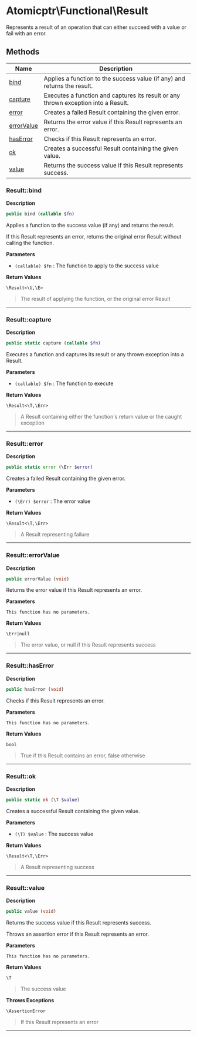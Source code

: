 # Atomicptr\Functional\Result  

Represents a result of an operation that can either succeed with a value or fail with an error.





## Methods

| Name | Description |
|------|-------------|
|[bind](#resultbind)|Applies a function to the success value (if any) and returns the result.|
|[capture](#resultcapture)|Executes a function and captures its result or any thrown exception into a Result.|
|[error](#resulterror)|Creates a failed Result containing the given error.|
|[errorValue](#resulterrorvalue)|Returns the error value if this Result represents an error.|
|[hasError](#resulthaserror)|Checks if this Result represents an error.|
|[ok](#resultok)|Creates a successful Result containing the given value.|
|[value](#resultvalue)|Returns the success value if this Result represents success.|




### Result::bind  

**Description**

```php
public bind (callable $fn)
```

Applies a function to the success value (if any) and returns the result. 

If this Result represents an error, returns the original error Result without calling the function. 

**Parameters**

* `(callable) $fn`
: The function to apply to the success value  

**Return Values**

`\Result<\U,\E>`

> The result of applying the function, or the original error Result


<hr />


### Result::capture  

**Description**

```php
public static capture (callable $fn)
```

Executes a function and captures its result or any thrown exception into a Result. 

 

**Parameters**

* `(callable) $fn`
: The function to execute  

**Return Values**

`\Result<\T,\Err>`

> A Result containing either the function's return value or the caught exception


<hr />


### Result::error  

**Description**

```php
public static error (\Err $error)
```

Creates a failed Result containing the given error. 

 

**Parameters**

* `(\Err) $error`
: The error value  

**Return Values**

`\Result<\T,\Err>`

> A Result representing failure


<hr />


### Result::errorValue  

**Description**

```php
public errorValue (void)
```

Returns the error value if this Result represents an error. 

 

**Parameters**

`This function has no parameters.`

**Return Values**

`\Err|null`

> The error value, or null if this Result represents success


<hr />


### Result::hasError  

**Description**

```php
public hasError (void)
```

Checks if this Result represents an error. 

 

**Parameters**

`This function has no parameters.`

**Return Values**

`bool`

> True if this Result contains an error, false otherwise


<hr />


### Result::ok  

**Description**

```php
public static ok (\T $value)
```

Creates a successful Result containing the given value. 

 

**Parameters**

* `(\T) $value`
: The success value  

**Return Values**

`\Result<\T,\Err>`

> A Result representing success


<hr />


### Result::value  

**Description**

```php
public value (void)
```

Returns the success value if this Result represents success. 

Throws an assertion error if this Result represents an error. 

**Parameters**

`This function has no parameters.`

**Return Values**

`\T`

> The success value


**Throws Exceptions**


`\AssertionError`
> If this Result represents an error

<hr />

